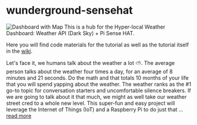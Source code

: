 # wunderground-sensehat
![Dashboard with Map](https://github.com/InitialState/wunderground-sensehat/wiki/img/DashboardWithMap.jpg)
This is a hub for the Hyper-local Weather Dashboard: Weather API (Dark Sky) + Pi Sense HAT.

Here you will find code materials for the tutorial as well as the tutorial itself in the [wiki](https://github.com/InitialState/wunderground-sensehat/wiki).

Let's face it, we humans talk about the weather a lot ⛅️. The average person talks about the weather four times a day, for an average of 8 minutes and 21 seconds. Do the math and that totals 10 months of your life that you will spend yapping about the weather. The weather ranks as the #1 go-to topic for conversation starters and uncomfortable silence breakers. If we are going to talk about it that much, we might as well take our weather street cred to a whole new level. This super-fun and easy project will leverage the Internet of Things (IoT) and a Raspberry Pi to do just that ... [read more](https://github.com/InitialState/wunderground-sensehat/wiki)
